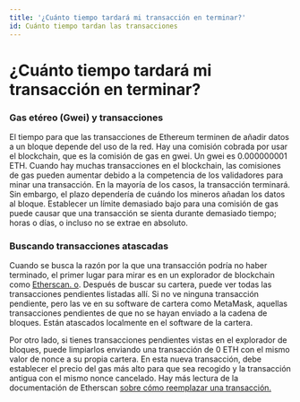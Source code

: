 ```yaml
---
title: '¿Cuánto tiempo tardará mi transacción en terminar?'
id: Cuánto tiempo tardan las transacciones
---
```


# ¿Cuánto tiempo tardará mi transacción en terminar?

### Gas etéreo (Gwei) y transacciones

El tiempo para que las transacciones de Ethereum terminen de añadir datos a un bloque depende del uso de la red. Hay una comisión cobrada por usar el blockchain, que es la comisión de gas en gwei. Un gwei es 0.000000001 ETH. Cuando hay muchas transacciones en el blockchain, las comisiones de gas pueden aumentar debido a la competencia de los validadores para minar una transacción. En la mayoría de los casos, la transacción terminará. Sin embargo, el plazo dependería de cuándo los mineros añadan los datos al bloque. Establecer un límite demasiado bajo para una comisión de gas puede causar que una transacción se sienta durante demasiado tiempo; horas o días, o incluso no se extrae en absoluto.

### Buscando transacciones atascadas

Cuando se busca la razón por la que una transacción podría no haber terminado, el primer lugar para mirar es en un explorador de blockchain como [Etherscan. o](https://etherscani.io). Después de buscar su cartera, puede ver todas las transacciones pendientes listadas allí. Si no ve ninguna transacción pendiente, pero las ve en su software de cartera como MetaMask, aquellas transacciones pendientes de que no se hayan enviado a la cadena de bloques. Están atascados localmente en el software de la cartera.

Por otro lado, si tienes transacciones pendientes vistas en el explorador de bloques, puede limpiarlos enviando una transacción de 0 ETH con el mismo valor de nonce a su propia cartera. En esta nueva transacción, debe establecer el precio del gas más alto para que sea recogido y la transacción antigua con el mismo nonce cancelado. Hay más lectura de la documentación de Etherscan [sobre cómo reemplazar una transacción. ](https://info.etherscan.com/how-to-replace-a-transaction/)

